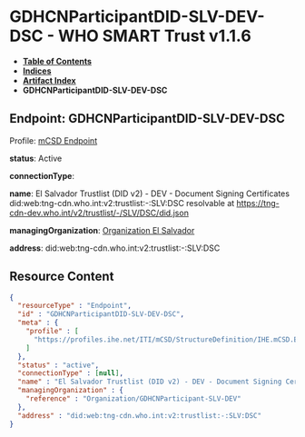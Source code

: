 # GDHCNParticipantDID-SLV-DEV-DSC - WHO SMART Trust v1.1.6

* [**Table of Contents**](toc.md)
* [**Indices**](indices.md)
* [**Artifact Index**](artifacts.md)
* **GDHCNParticipantDID-SLV-DEV-DSC**

## Endpoint: GDHCNParticipantDID-SLV-DEV-DSC

Profile: [mCSD Endpoint](https://profiles.ihe.net/ITI/mCSD/4.0.0/StructureDefinition-IHE.mCSD.Endpoint.html)

**status**: Active

**connectionType**: 

**name**: El Salvador Trustlist (DID v2) - DEV - Document Signing Certificates did:web:tng-cdn.who.int:v2:trustlist:-:SLV:DSC resolvable at https://tng-cdn-dev.who.int/v2/trustlist/-/SLV/DSC/did.json

**managingOrganization**: [Organization El Salvador](Organization-GDHCNParticipant-SLV-DEV.md)

**address**: did:web:tng-cdn.who.int:v2:trustlist:-:SLV:DSC



## Resource Content

```json
{
  "resourceType" : "Endpoint",
  "id" : "GDHCNParticipantDID-SLV-DEV-DSC",
  "meta" : {
    "profile" : [
      "https://profiles.ihe.net/ITI/mCSD/StructureDefinition/IHE.mCSD.Endpoint"
    ]
  },
  "status" : "active",
  "connectionType" : [null],
  "name" : "El Salvador Trustlist (DID v2) - DEV - Document Signing Certificates\ndid:web:tng-cdn.who.int:v2:trustlist:-:SLV:DSC\nresolvable at https://tng-cdn-dev.who.int/v2/trustlist/-/SLV/DSC/did.json",
  "managingOrganization" : {
    "reference" : "Organization/GDHCNParticipant-SLV-DEV"
  },
  "address" : "did:web:tng-cdn.who.int:v2:trustlist:-:SLV:DSC"
}

```
